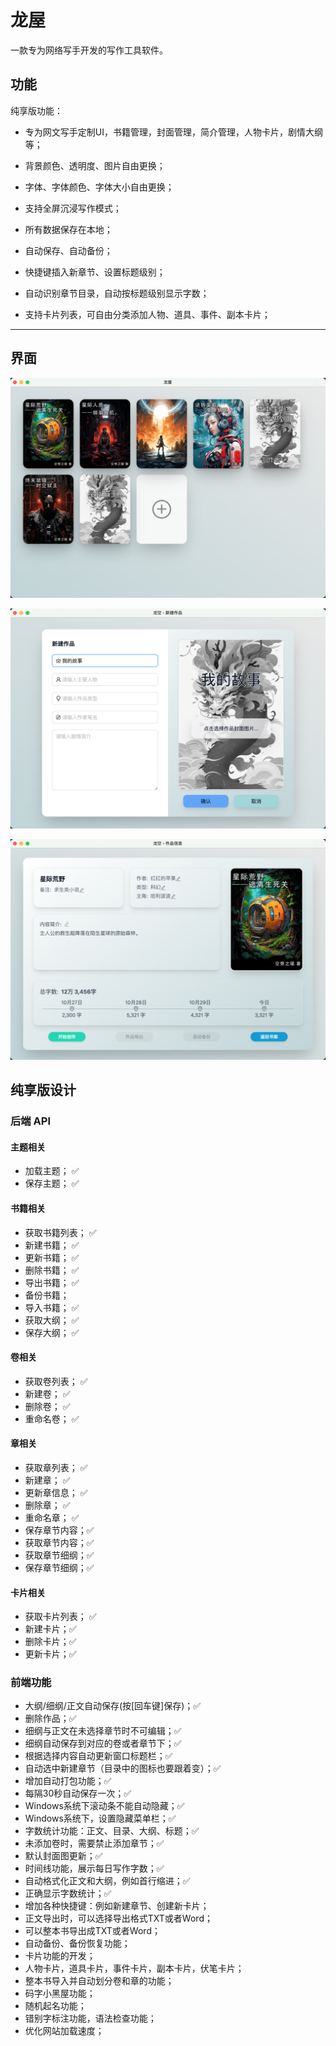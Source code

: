 # 龙屋

一款专为网络写手开发的写作工具软件。

## 功能

纯享版功能：

- 专为网文写手定制UI，书籍管理，封面管理，简介管理，人物卡片，剧情大纲等；

- 背景颜色、透明度、图片自由更换；

- 字体、字体颜色、字体大小自由更换；

- 支持全屏沉浸写作模式；

- 所有数据保存在本地；

- 自动保存、自动备份；

- 快捷键插入新章节、设置标题级别；

- 自动识别章节目录，自动按标题级别显示字数；

- 支持卡片列表，可自由分类添加人物、道具、事件、副本卡片；

---

## 界面

![Alt text](image.png)

![Alt text](image-2.png)

![Alt text](image-1.png)

## 纯享版设计

### 后端 API

#### 主题相关
- 加载主题； ✅
- 保存主题； ✅

#### 书籍相关
- 获取书籍列表； ✅
- 新建书籍；    ✅
- 更新书籍；    ✅
- 删除书籍；    ✅
- 导出书籍；    ✅
- 备份书籍；
- 导入书籍；    ✅
- 获取大纲；    ✅
- 保存大纲；    ✅

#### 卷相关
- 获取卷列表；  ✅
- 新建卷；     ✅
- 删除卷；     ✅
- 重命名卷；   ✅

#### 章相关
- 获取章列表； ✅
- 新建章；    ✅
- 更新章信息； ✅
- 删除章；    ✅
- 重命名章；  ✅
- 保存章节内容；✅
- 获取章节内容；✅
- 获取章节细纲；✅
- 保存章节细纲；✅
  
#### 卡片相关
- 获取卡片列表； ✅
- 新建卡片；✅
- 删除卡片；✅
- 更新卡片；✅

### 前端功能

- 大纲/细纲/正文自动保存(按[回车键]保存)；✅
- 删除作品；✅
- 细纲与正文在未选择章节时不可编辑；✅
- 细纲自动保存到对应的卷或者章节下；✅
- 根据选择内容自动更新窗口标题栏；✅
- 自动选中新建章节（目录中的图标也要跟着变）；✅
- 增加自动打包功能；✅
- 每隔30秒自动保存一次；✅
- Windows系统下滚动条不能自动隐藏；✅
- Windows系统下，设置隐藏菜单栏；✅
- 字数统计功能：正文、目录、大纲、标题；✅
- 未添加卷时，需要禁止添加章节；✅
- 默认封面图更新；✅
- 时间线功能，展示每日写作字数；✅
- 自动格式化正文和大纲，例如首行缩进；✅
- 正确显示字数统计；✅
- 增加各种快捷键：例如新建章节、创建新卡片；
- 正文导出时，可以选择导出格式TXT或者Word；
- 可以整本书导出成TXT或者Word；
- 自动备份、备份恢复功能；
- 卡片功能的开发；
- 人物卡片，道具卡片，事件卡片，副本卡片，伏笔卡片；
- 整本书导入并自动划分卷和章的功能；
- 码字小黑屋功能；
- 随机起名功能；
- 错别字标注功能，语法检查功能；
- 优化网站加载速度；